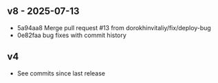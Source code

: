 ## v8 - 2025-07-13

- 5a94aa8 Merge pull request #13 from dorokhinvitaliy/fix/deploy-bug
- 0e82faa bug fixes with commit history
## v4

- See commits since last release

